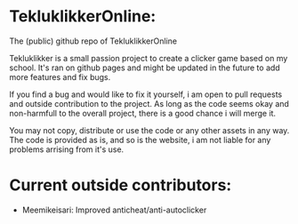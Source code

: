 # TekluklikkerOnline:
The (public) github repo of TekluklikkerOnline

Tekluklikker is a small passion project to create a clicker game based on my school.
It's ran on github pages and might be updated in the future to add more features and fix bugs.

If you find a bug and would like to fix it yourself, i am open to pull requests and outside contribution to the project.
As long as the code seems okay and non-harmfull to the overall project, there is a good chance i will merge it.

You may not copy, distribute or use the code or any other assets in any way.
The code is provided as is, and so is the website, i am not liable for any problems arrising from it's use.

# Current outside contributors:
  - Meemikeisari: Improved anticheat/anti-autoclicker
